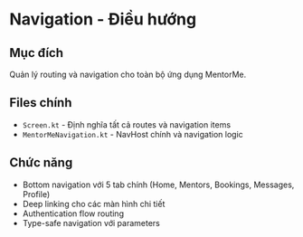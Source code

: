 # Navigation - Điều hướng

## Mục đích
Quản lý routing và navigation cho toàn bộ ứng dụng MentorMe.

## Files chính
- `Screen.kt` - Định nghĩa tất cả routes và navigation items
- `MentorMeNavigation.kt` - NavHost chính và navigation logic

## Chức năng
- Bottom navigation với 5 tab chính (Home, Mentors, Bookings, Messages, Profile)
- Deep linking cho các màn hình chi tiết
- Authentication flow routing
- Type-safe navigation với parameters
